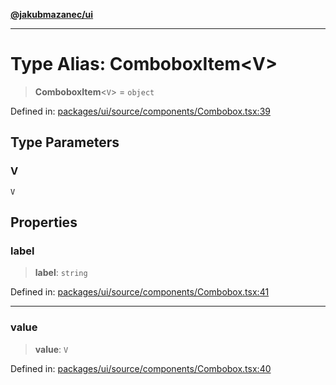 [**@jakubmazanec/ui**](../README.md)

---

# Type Alias: ComboboxItem\<V\>

> **ComboboxItem**\<`V`\> = `object`

Defined in:
[packages/ui/source/components/Combobox.tsx:39](https://github.com/jakubmazanec/tools/blob/6fe16df773d5da14c29261ea934e72b3f99fabb7/packages/ui/source/components/Combobox.tsx#L39)

## Type Parameters

### V

`V`

## Properties

### label

> **label**: `string`

Defined in:
[packages/ui/source/components/Combobox.tsx:41](https://github.com/jakubmazanec/tools/blob/6fe16df773d5da14c29261ea934e72b3f99fabb7/packages/ui/source/components/Combobox.tsx#L41)

---

### value

> **value**: `V`

Defined in:
[packages/ui/source/components/Combobox.tsx:40](https://github.com/jakubmazanec/tools/blob/6fe16df773d5da14c29261ea934e72b3f99fabb7/packages/ui/source/components/Combobox.tsx#L40)
